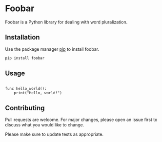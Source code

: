 # Foobar

Foobar is a Python library for dealing with word pluralization.

## Installation

Use the package manager [pip](https://pip.pypa.io/en/stable/) to install foobar.

```bash
pip install foobar
```

## Usage

```gdscript

func hello_world():
    print("Hello, world!")

```

## Contributing

Pull requests are welcome. For major changes, please open an issue first
to discuss what you would like to change.

Please make sure to update tests as appropriate.
